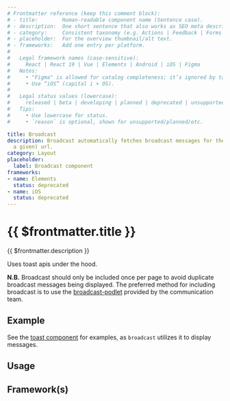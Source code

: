 ```yaml
---
# Frontmatter reference (keep this comment block):
# - title:        Human-readable component name (Sentence case).
# - description:  One short sentence that also works as SEO meta description.
# - category:     Consistent taxonomy (e.g. Actions | Feedback | Forms | Navigation | Data display | Layout | Utilities).
# - placeholder:  For the overview thumbnail/alt text.
# - frameworks:   Add one entry per platform.
#
#   Legal framework names (case-sensitive):
#     React | React 19 | Vue | Elements | Android | iOS | Figma
#   Notes:
#     • "Figma" is allowed for catalog completeness; it’s ignored by tabs/matrix.
#     • Use “iOS” (capital i + OS).
#
#   Legal status values (lowercase):
#     released | beta | developing | planned | deprecated | unsupported
#   Tips:
#     • Use lowercase for status.
#     • `reason` is optional, shown for unsupported/planned/etc.

title: Broadcast
description: Broadcast automatically fetches broadcast messages for the current (or
  a given) url.
category: Layout
placeholder:
  label: Broadcast component
frameworks:
- name: Elements
  status: deprecated
- name: iOS
  status: deprecated
---
```

# {{ $frontmatter.title }}
{{ $frontmatter.description }}

<DsComponentStatus align="left" hide-unsupported />

Uses toast apis under the hood.

**N.B.** Broadcast should only be included once per page to avoid duplicate broadcast messages being displayed. The preferred method for including broadcast is to use the [broadcast-podlet](https://github.schibsted.io/finn/broadcast-podlet) provided by the communication team.

## Example

See the [toast component](/components/toast/) for examples, as `broadcast` utilizes it to display messages.

## Usage

<component-design-guidelines name="Warp - Components / Broadcast" link="https://www.figma.com/file/nkiRpuVu6XRfvY96BA80H8/Components-overview?type=design&node-id=253-14893&mode=design" />

## Framework(s)
<DsCodeTabs />

<component-questions />